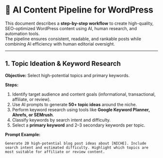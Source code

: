 # 🧠 AI Content Pipeline for WordPress

This document describes a **step-by-step workflow** to create high-quality, SEO-optimized WordPress content using AI, human research, and automation tools.  
The pipeline ensures consistent, readable, and rankable posts while combining AI efficiency with human editorial oversight.

---

## 1. Topic Ideation & Keyword Research

**Objective:** Select high-potential topics and primary keywords.

**Steps:**
1. Identify target audience and content goals (informational, transactional, affiliate, or review).  
2. Use AI prompts to generate **50+ topic ideas** around the niche.  
3. Perform keyword research using tools like **Google Keyword Planner, Ahrefs, or SEMrush**.  
4. Classify keywords by search intent and difficulty.  
5. Select a **primary keyword** and 2–3 secondary keywords per topic.

**Prompt Example:**  
```text
Generate 20 high-potential blog post ideas about [NICHE]. Include search intent and estimated difficulty. Highlight which topics are most suitable for affiliate or review content.